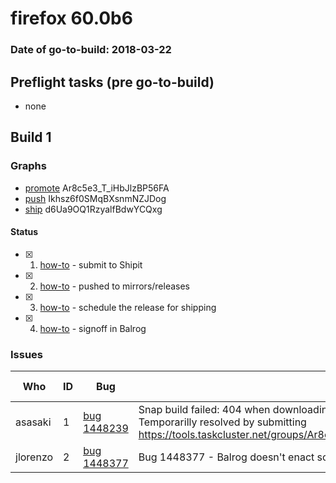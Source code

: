 # firefox 60.0b6

### Date of go-to-build: 2018-03-22

## Preflight tasks (pre go-to-build)
- none

## Build 1  

### Graphs
* [promote](https://tools.taskcluster.net/push-inspector/#/Ar8c5e3_T_iHbJlzBP56FA) Ar8c5e3_T_iHbJlzBP56FA
* [push](https://tools.taskcluster.net/push-inspector/#/Ikhsz6f0SMqBXsnmNZJDog) Ikhsz6f0SMqBXsnmNZJDog
* [ship](https://tools.taskcluster.net/push-inspector/#/d6Ua9OQ1RzyalfBdwYCQxg) d6Ua9OQ1RzyalfBdwYCQxg


#### Status
- [x] 1.  [how-to](https://wiki.mozilla.org/Release:Release_Automation_on_Mercurial:Starting_a_Release#Submit_to_Ship_It)  - submit to Shipit
- [x] 2.  [how-to](https://github.com/mozilla-releng/releasewarrior-2.0/blob/master/docs/release-promotion/desktop/howto.md#push-artifacts-to-releases-directory)  - pushed to mirrors/releases
- [x] 3.  [how-to](https://github.com/mozilla-releng/releasewarrior-2.0/blob/master/docs/release-promotion/desktop/howto.md#ship-the-release)  - schedule the release for shipping
- [x] 4.  [how-to](https://github.com/mozilla-releng/releasewarrior-2.0/blob/master/docs/release-promotion/desktop/howto.md#obtain-sign-offs-for-changes)  - signoff in Balrog

### Issues
| Who                 | ID               | Bug                                                                 | Description                | Resolved                | Future Threat                |
| ------------------- | ---------------- | ------------------------------------------------------------------- | -------------------------- | ----------------------- | ---------------------------- |
| asasaki  | 1 | [bug 1448239](https://bugzil.la/1448239)        | Snap build failed: 404 when downloading libtiff5-dev_4.0.6-1ubuntu0.3_amd64.deb. Temporarilly resolved by submitting https://tools.taskcluster.net/groups/Ar8c5e3_T_iHbJlzBP56FA/tasks/az361OxlRqCRJsRkveXfmg | True | True |
| jlorenzo  | 2 | [bug 1448377 ](https://bugzil.la/1448377 )        | Bug 1448377 - Balrog doesn't enact scheduled changes anymore | False | True |

